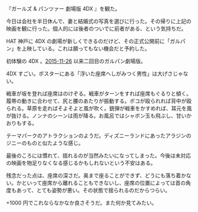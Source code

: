 『ガールズ & パンツァー 劇場版 4DX 』を観た。

今日は会社を半日休んで、妻と結婚式の写真を選びに行った。その帰りに上記の映画を観に行った。個人的には後者のついでに前者がある、という気持ちだ。

HAT 神戸に 4DX の劇場が新しくできるのだけど、その正式公開前に「ガルパン」を上映している。これは願ってもない機会だと予約した。

初体験の 4DX 。[2015-11-26][] 以来二回目のガルパン劇場版。

4DX すごい。ポスターにある「浮いた座席へしがみつく男性」は大げさじゃない。

戦車が坂を登れば座席はのけぞる。戦車がターンをすれば座席もぐるりと傾く。履帯の動きに合わせて、尻と腰のあたりが振動する。ボコが殴られれば背中が殴られる。草原を走ればそよそよと風が吹く。銃弾が戦車をかすめれば、耳元を風が抜ける。ノンナのシーンは雨が降る。お風呂ではシャボン玉も飛ぶし、甘いかおりもする。

テーマパークのアトラクションのようだ。ディズニーランドにあったアラジンのジニーのものと似たような感じ。

最後のころには慣れて、揺れるのが当然みたいになってしまった。今後は未対応の映画を物足りなくなる感じるかもしれないという不安はある。

残念だった点は、座席の深さだ。奥まで座ることができず、どうにも落ち着かない。かといって座席から離れることもできないし、座席の位置によっては首の角度もあって、とても姿勢が悪い。その状態で揺られるのだからつらい。

+1000 円でこれならなかなか良さそうだ。また何か見てみたい。

[2015-11-26]: https://blog.bouzuya.net/2015/11/26/

